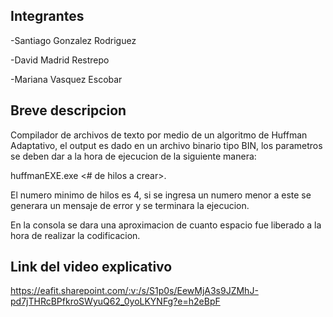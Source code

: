## Integrantes
-Santiago Gonzalez Rodriguez

-David Madrid Restrepo

-Mariana Vasquez Escobar


## Breve descripcion

Compilador de archivos de texto por medio de un algoritmo de Huffman Adaptativo, el output es dado en un archivo binario tipo BIN, los parametros se deben dar a la hora de ejecucion de la siguiente manera:

huffmanEXE.exe <Nombre del archivo que debe estar en la misma direccion del ejecutable> <# de hilos a crear>.

El numero minimo de hilos es 4, si se ingresa un numero menor a este se generara un mensaje de error y se terminara la ejecucion.

En la consola se dara una aproximacion de cuanto espacio fue liberado a la hora de realizar la codificacion.
  
## Link del video explicativo
https://eafit.sharepoint.com/:v:/s/S1p0s/EewMjA3s9JZMhJ-pd7jTHRcBPfkroSWyuQ62_0yoLKYNFg?e=h2eBpF
